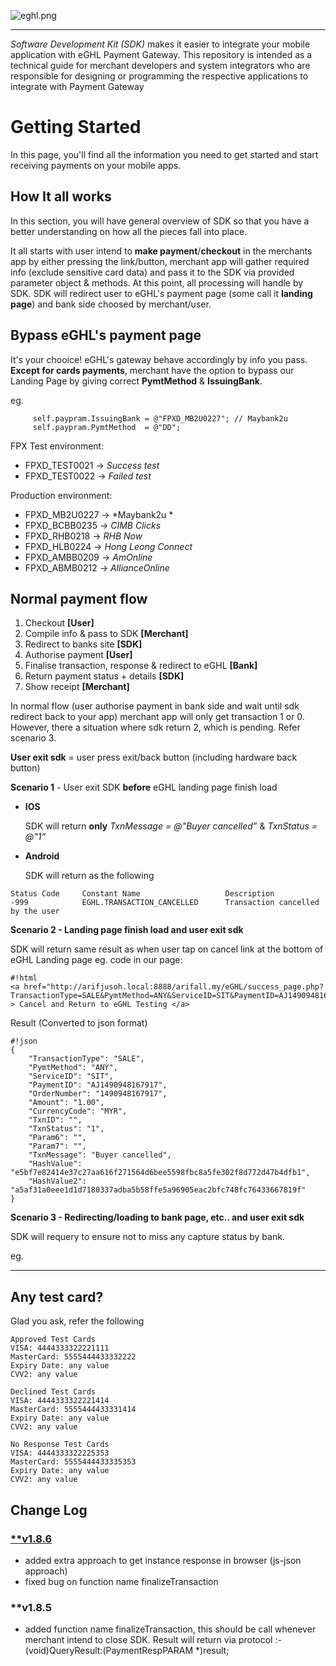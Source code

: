 ![eghl.png](http://e-ghl.com/assets/img/logo.png)
***
*Software Development Kit (SDK)* makes it easier to integrate your mobile application with eGHL Payment Gateway. This repository is intended as a technical guide for merchant developers and system integrators who are responsible for designing or programming the respective applications to integrate with Payment Gateway

# **Getting Started** #
In this page, you'll find all the information you need to get started and start receiving payments on your mobile apps.

## **How It all works** ##
In this section, you will have general overview of SDK so that you have a better understanding on how all the pieces fall into place.

It all starts with user intend to **make payment**/**checkout** in the merchants app by either pressing the link/button, merchant app will gather required info (exclude sensitive card data) and pass it to the SDK via provided parameter object & methods.
At this point, all processing will handle by SDK. SDK will redirect user to eGHL's payment page (some call it **landing page**) and bank side choosed by merchant/user. 

## **Bypass eGHL's payment page** ##
It's your chooice! eGHL's gateway behave accordingly by info you pass. **Except for cards payments**, merchant have the option to bypass our Landing Page by giving correct **PymtMethod** & **IssuingBank**.

eg.
````
     self.paypram.IssuingBank = @"FPXD_MB2U0227"; // Maybank2u
     self.paypram.PymtMethod  = @"DD";
````

FPX Test environment:

* FPXD_TEST0021 → *Success test*
* FPXD_TEST0022 → *Failed test*
     
Production environment:

* FPXD_MB2U0227	→ *Maybank2u *
* FPXD_BCBB0235	→ *CIMB Clicks*
* FPXD_RHB0218	→ *RHB Now*
* FPXD_HLB0224	→ *Hong Leong Connect*
* FPXD_AMBB0209	→ *AmOnline*
* FPXD_ABMB0212	→ *AllianceOnline*

## **Normal payment flow** ##
1. Checkout **[User]**
2. Compile info & pass to SDK **[Merchant]**
3. Redirect to banks site **[SDK]**
4. Authorise payment **[User]**
5. Finalise transaction, response & redirect to eGHL **[Bank]**
6. Return payment status + details **[SDK]**
7. Show receipt **[Merchant]**

In normal flow (user authorise payment in bank side and wait until sdk redirect back to your app) merchant app will only get transaction 1 or 0. 
However, there a situation where sdk return 2, which is pending. Refer scenario 3.

**User exit sdk** = user press exit/back button (including hardware back button)

**Scenario 1** - User exit SDK **before** eGHL landing page finish load
* **IOS**

	SDK will return **only** *TxnMessage = @"Buyer cancelled”* & *TxnStatus = @"1”*

* **Android**
	
	SDK will return as the following

````
Status Code		Constant Name					Description
-999			EGHL.TRANSACTION_CANCELLED		Transaction cancelled by the user
````

**Scenario 2 - Landing page finish load and user exit sdk**

SDK will return same result as when user tap on cancel link at the bottom of eGHL Landing page
eg.
code in our page:
````
#!html
<a href="http://arifjusoh.local:8888/arifall.my/eGHL/success_page.php?TransactionType=SALE&PymtMethod=ANY&ServiceID=SIT&PaymentID=AJ1490948167917&OrderNumber=1490948167917&Amount=1.00&CurrencyCode=MYR&TxnID=&TxnStatus=1&Param6=&Param7=&TxnMessage=Buyer%20cancelled&HashValue=e5bf7e82414e37c27aa616f271564d6bee5598fbc8a5fe302f8d772d47b4dfb1&HashValue2=a5af31a0eee1d1d7180337adba5b58ffe5a96905eac2bfc748fc76433667819f” > Cancel and Return to eGHL Testing </a>
````

Result (Converted to json format)
````
#!json
{
    "TransactionType": "SALE",
    "PymtMethod": "ANY",
    "ServiceID": "SIT",
    "PaymentID": "AJ1490948167917",
    "OrderNumber": "1490948167917",
    "Amount": "1.00",
    "CurrencyCode": "MYR",
    "TxnID": "",
    "TxnStatus": "1",
    "Param6": "",
    "Param7": "",
    "TxnMessage": "Buyer cancelled",
    "HashValue": "e5bf7e82414e37c27aa616f271564d6bee5598fbc8a5fe302f8d772d47b4dfb1",
    "HashValue2": "a5af31a0eee1d1d7180337adba5b58ffe5a96905eac2bfc748fc76433667819f"
}
````

**Scenario 3 - Redirecting/loading to bank page, etc.. and user exit sdk**

SDK will requery  to ensure not to miss any capture status by bank.

eg.

****

## Any test card? ##
Glad you ask, refer the following
````
Approved Test Cards
VISA: 4444333322221111
MasterCard: 5555444433332222
Expiry Date: any value
CVV2: any value

Declined Test Cards
VISA: 4444333322221414
MasterCard: 5555444433331414
Expiry Date: any value
CVV2: any value

No Response Test Cards
VISA: 4444333322225353
MasterCard: 5555444433335353
Expiry Date: any value
CVV2: any value
````

## **Change Log** ##
### [**v1.8.6](https://bitbucket.org/eghl/ios/commits/719131b)
* added extra approach to get instance response in browser (js-json approach)
* fixed bug on function name finalizeTransaction

### **v1.8.5
* added function name finalizeTransaction, this should be call whenever merchant intend to close SDK. Result will return via protocol :- (void)QueryResult:(PaymentRespPARAM *)result;